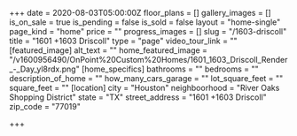 +++
date = 2020-08-03T05:00:00Z
floor_plans = []
gallery_images = []
is_on_sale = true
is_pending = false
is_sold = false
layout = "home-single"
page_kind = "home"
price = ""
progress_images = []
slug = "/1603-driscoll"
title = "1601 +1603 Driscoll"
type = "page"
video_tour_link = ""
[featured_image]
alt_text = ""
home_featured_image = "/v1600956490/OnPoint%20Custom%20Homes/1601_1603_Driscoll_Render_-_Day_yl8rdx.png"
[home_specifics]
bathrooms = ""
bedrooms = ""
description_of_home = ""
how_many_cars_garage = ""
lot_square_feet = ""
square_feet = ""
[location]
city = "Houston"
neighboorhood = "River Oaks Shopping District"
state = "TX"
street_address = "1601 +1603 Driscoll"
zip_code = "77019"

+++
